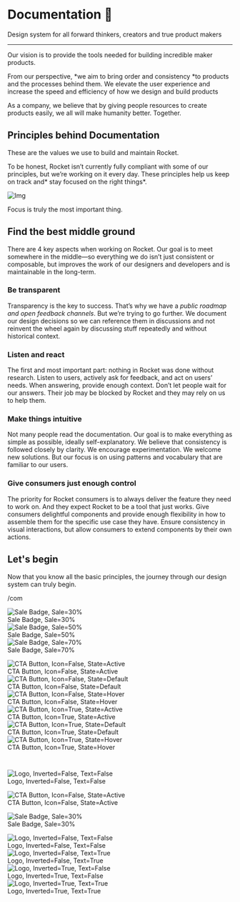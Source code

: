 
# Documentation 🚀

Design system for all forward thinkers, creators and true product makers

---

Our vision is to provide the tools needed for building incredible maker products.

From our perspective, *we aim to bring order and consistency *to products and the processes behind them. We elevate the user experience and increase the speed and efficiency of how we design and build products

As a company, we believe that by giving people resources to create products easily, we all will make humanity better. Together.

## Principles behind Documentation

These are the values we use to build and maintain Rocket.

To be honest, Rocket isn’t currently fully compliant with some of our principles, but we’re working on it every day. These principles help us keep on track and* stay focused on the right things*.

![Img](https://studio-assets.supernova.io/design-systems/14533/9289758a-6300-472a-bbc6-a57098081abf.jpeg)

Focus is truly the most important thing.

## Find the best middle ground

There are 4 key aspects when working on Rocket. Our goal is to meet somewhere in the middle—so everything we do isn’t just consistent or composable, but improves the work of our designers and developers and is maintainable in the long-term.

### Be transparent

Transparency is the key to success. That’s why we have a *public roadmap and open feedback channels*. But we’re trying to go further. We document our design decisions so we can reference them in discussions and not reinvent the wheel again by discussing stuff repeatedly and without historical context.

### Listen and react

The first and most important part: nothing in Rocket was done without research. Listen to users, actively ask for feedback, and act on users’ needs. When answering, provide enough context. Don’t let people wait for our answers. Their job may be blocked by Rocket and they may rely on us to help them.

### Make things intuitive

Not many people read the documentation. Our goal is to make everything as simple as possible, ideally self-explanatory. We believe that consistency is followed closely by clarity. We encourage experimentation. We welcome new solutions. But our focus is on using patterns and vocabulary that are familiar to our users.

### Give consumers just enough control

The priority for Rocket consumers is to always deliver the feature they need to work on. And they expect Rocket to be a tool that just works. Give consumers delightful components and provide enough flexibility in how to assemble them for the specific use case they have. Ensure consistency in visual interactions, but allow consumers to extend components by their own actions.

## Let's begin

Now that you know all the basic principles, the journey through our design system can truly begin.

/com

  
![Sale Badge, Sale=30%](https://studio-assets.supernova.io/design-systems/14533/a8df80e0-5bdf-45e6-b4a0-be4f1c0910fc.png)  
Sale Badge, Sale=30%  
![Sale Badge, Sale=50%](https://studio-assets.supernova.io/design-systems/14533/7635c27c-7431-489f-b1c9-d34ce9d68efa.png)  
Sale Badge, Sale=50%  
![Sale Badge, Sale=70%](https://studio-assets.supernova.io/design-systems/14533/573333f4-5728-4ea2-bc22-1c33b6762027.png)  
Sale Badge, Sale=70%  


  
![CTA Button, Icon=False, State=Active](https://studio-assets.supernova.io/design-systems/14533/78c47310-b295-4303-bf22-66d818178583.png)  
CTA Button, Icon=False, State=Active  
![CTA Button, Icon=False, State=Default](https://studio-assets.supernova.io/design-systems/14533/cac98a69-66d7-4c6c-a8c8-c4ceaf8e551a.png)  
CTA Button, Icon=False, State=Default  
![CTA Button, Icon=False, State=Hover](https://studio-assets.supernova.io/design-systems/14533/36612646-0621-4b57-9acf-2bacbdfaf1f2.png)  
CTA Button, Icon=False, State=Hover  
![CTA Button, Icon=True, State=Active](https://studio-assets.supernova.io/design-systems/14533/47611aed-ea15-471a-90ed-a0a1f9b4e524.png)  
CTA Button, Icon=True, State=Active  
![CTA Button, Icon=True, State=Default](https://studio-assets.supernova.io/design-systems/14533/94dccfe2-6f19-4beb-9c41-d48341cdbb8a.png)  
CTA Button, Icon=True, State=Default  
![CTA Button, Icon=True, State=Hover](https://studio-assets.supernova.io/design-systems/14533/eff6f872-5633-49bc-8873-8dc8dd2b7c64.png)  
CTA Button, Icon=True, State=Hover  


```javascript  
  
```

  
![Logo, Inverted=False, Text=False](https://studio-assets.supernova.io/design-systems/14533/6467cbdf-7927-444f-8e46-98c3e297ab43.png)  
Logo, Inverted=False, Text=False  


  
  


  
![CTA Button, Icon=False, State=Active](https://studio-assets.supernova.io/design-systems/14533/78c47310-b295-4303-bf22-66d818178583.png)  
CTA Button, Icon=False, State=Active  


  
![Sale Badge, Sale=30%](https://studio-assets.supernova.io/design-systems/14533/a8df80e0-5bdf-45e6-b4a0-be4f1c0910fc.png)  
Sale Badge, Sale=30%  


  
![Logo, Inverted=False, Text=False](https://studio-assets.supernova.io/design-systems/14533/6467cbdf-7927-444f-8e46-98c3e297ab43.png)  
Logo, Inverted=False, Text=False  
![Logo, Inverted=False, Text=True](https://studio-assets.supernova.io/design-systems/14533/3937af38-4684-4f9d-ba2a-19b3e0dfa32b.png)  
Logo, Inverted=False, Text=True  
![Logo, Inverted=True, Text=False](https://studio-assets.supernova.io/design-systems/14533/ee85007c-1c75-4548-a44b-e5fb8d327eed.png)  
Logo, Inverted=True, Text=False  
![Logo, Inverted=True, Text=True](https://studio-assets.supernova.io/design-systems/14533/86e46cfa-ea2e-4200-b594-b228c82b814d.png)  
Logo, Inverted=True, Text=True  
